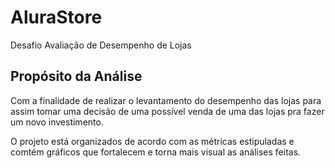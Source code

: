 # AluraStore
Desafio Avaliação de Desempenho de Lojas
<H2> Propósito da Análise</H2>
<p> Com a finalidade de realizar o levantamento do desempenho das lojas para assim tomar uma decisão de uma possível venda de uma das lojas pra fazer um novo investimento.</p>
<p> O projeto está organizados de acordo com as métricas estipuladas e comtém gráficos que fortalecem e torna mais visual as análises feitas.</p>
